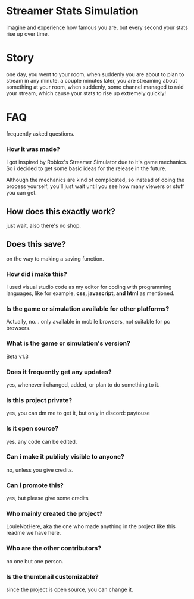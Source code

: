 # Streamer Stats Simulation

imagine and experience how famous you are, but every second your stats rise up over time.

# Story

one day, you went to your room, when suddenly you are about to plan to stream in any minute. a couple minutes later, you are streaming about something at your room, when suddenly, some channel managed to raid your stream, which cause your stats to rise up extremely quickly!

# FAQ

frequently asked questions.

### How it was made?

I got inspired by Roblox's Streamer Simulator due to it's game mechanics. So i decided to get some basic ideas for the release in the future.

Although the mechanics are kind of complicated, so instead of doing the process yourself, you'll just wait until you see how many viewers or stuff you can get.

## How does this exactly work?

just wait, also there's no shop.

## Does this save?

on the way to making a saving function.

### How did i make this?

I used visual studio code as my editor for coding with programming languages, like for example, **css, javascript, and html** as mentioned.

### Is the game or simulation available for other platforms?

Actually, no... only available in mobile browsers, not suitable for pc browsers.

### What is the game or simulation's version?

Beta v1.3

### Does it frequently get any updates?

yes, whenever i changed, added, or plan to do something to it.

### Is this project private?

yes, you can dm me to get it, but only in discord: paytouse

### Is it open source?

yes. any code can be edited.

### Can i make it publicly visible to anyone?

no, unless you give credits.

### Can i promote this?

yes, but please give some credits

### Who mainly created the project?

LouieNotHere, aka the one who made anything in the project like this readme we have here.

### Who are the other contributors?

no one but one person.

### Is the thumbnail customizable?

since the project is open source, you can change it.